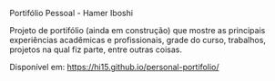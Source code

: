 Portifólio Pessoal - Hamer Iboshi

Projeto de portifólio (ainda em construção) que mostre as principais experiências acadêmicas e profissionais, grade do curso, trabalhos, projetos na qual fiz parte, entre outras coisas.

Disponível em: https://hi15.github.io/personal-portifolio/
